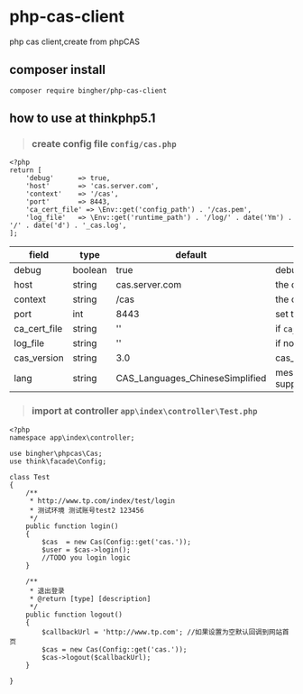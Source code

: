 # php-cas-client
php cas client,create from phpCAS

## composer install

```
composer require bingher/php-cas-client
```

## how to use at thinkphp5.1

> ### create config file `config/cas.php`
```
<?php
return [
    'debug'      => true,
    'host'       => 'cas.server.com',
    'context'    => '/cas',
    'port'       => 8443,
    'ca_cert_file' => \Env::get('config_path') . '/cas.pem',
    'log_file'   => \Env::get('runtime_path') . '/log/' . date('Ym') . '/' . date('d') . '_cas.log',
];
```
|field|type|default|remark|
|-|-|-|-|
|debug|boolean|true|debug=true and log_file=filepath then the log will write,and show error message|
|host|string|cas.server.com|the domain of cas server|
|context|string|/cas|the cas server request url path,ex:https://cas.server.com/cas|
|port|int|8443|set the port of cas server|
|ca_cert_file|string|''|if `ca_cert_file` not empty and ca_cert_file is exist,then will setCasServerCACert()|
|log_file|string|''|if not empty and debug=true,will write the log at log_file|
|cas_version|string|3.0|cas_version options:`1.0`,`2.0`,`3.0`,`S1`|
|lang|string|CAS_Languages_ChineseSimplified|message language support,options:`CAS_Languages_English`,`CAS_Languages_French`,`CAS_Languages_Greek`,`CAS_Languages_German`,`CAS_Languages_Japanese`,`CAS_Languages_Spanish`,`CAS_Languages_Catalan`,`CAS_Languages_ChineseSimplified`|

> ### import at controller `app\index\controller\Test.php`
```
<?php
namespace app\index\controller;

use bingher\phpcas\Cas;
use think\facade\Config;

class Test
{
    /**
     * http://www.tp.com/index/test/login
     * 测试环境 测试账号test2 123456
     */
    public function login()
    {
        $cas  = new Cas(Config::get('cas.'));
        $user = $cas->login();
        //TODO you login logic
    }

    /**
     * 退出登录
     * @return [type] [description]
     */
    public function logout()
    {
        $callbackUrl = 'http://www.tp.com'; //如果设置为空默认回调到网站首页
        $cas = new Cas(Config::get('cas.'));
        $cas->logout($callbackUrl);
    }

}
```
